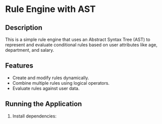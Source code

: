 # Rule Engine with AST

## Description

This is a simple rule engine that uses an Abstract Syntax Tree (AST) to represent and evaluate conditional rules based on user attributes like age, department, and salary.

## Features

- Create and modify rules dynamically.
- Combine multiple rules using logical operators.
- Evaluate rules against user data.

## Running the Application

1. Install dependencies:
